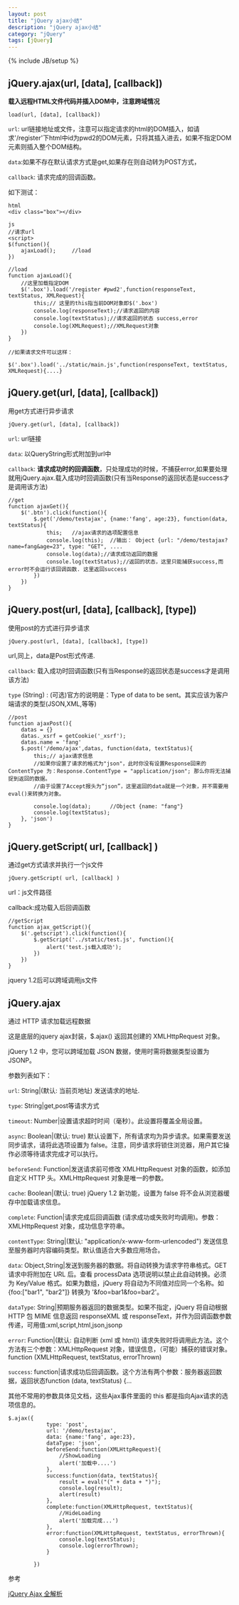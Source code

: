 ```yaml
---
layout: post
title: "jQuery ajax小结"
description: "jQuery ajax小结"
category: "jQuery"
tags: [jQuery]
---
```

{% include JB/setup %}

<h2>jQuery.ajax(url, [data], [callback])</h2>

<p><strong>载入远程HTML文件代码并插入DOM中，注意跨域情况</strong></p>

<pre><code>load(url, [data], [callback])
</code></pre>

<p><code>url</code>: url链接地址或文件，注意可以指定请求的html的DOM插入，如请求'/register'下html中id为pwd2的DOM元素，只将其插入进去，如果不指定DOM元素则插入整个DOM结构。</p>

<p><code>data</code>:如果不存在默认请求方式是get,如果存在则自动转为POST方式，</p>

<p><code>callback</code>: 请求完成的回调函数。</p>

<!--more-->

<p>如下测试：</p>

<pre><code>html
&lt;div class="box"&gt;&lt;/div&gt;

js
//请求url
&lt;script&gt;
$(function(){
    ajaxLoad();     //load
})

//load
function ajaxLoad(){
    //这里加载指定DOM
    $('.box').load('/register #pwd2',function(responseText, textStatus, XMLRequest){
        this;// 这里的this指当前DOM对象即$('.box')
        console.log(responseText);//请求返回的内容
        console.log(textStatus);//请求返回的状态 success,error
        console.log(XMLRequest);//XMLRequest对象
    })
}

//如果请求文件可以这样：

$('.box').load('../static/main.js',function(responseText, textStatus, XMLRequest){....}
</code></pre>

<h2>jQuery.get(url, [data], [callback])</h2>

<p>用get方式进行异步请求</p>

<pre><code>jQuery.get(url, [data], [callback])
</code></pre>

<p><code>url</code>: url链接</p>

<p><code>data</code>: 以QueryString形式附加到url中</p>

<p><code>callback</code>: <strong>请求成功时的回调函数</strong>，只处理成功的时候，不捕获error,如果要处理就用jQuery.ajax.载入成功时回调函数(只有当Response的返回状态是success才是调用该方法)</p>

<pre><code>//get
function ajaxGet(){
    $('.btn').click(function(){
        $.get('/demo/testajax', {name:'fang', age:23}, function(data, textStatus){
            this;   //ajax请求的选项配置信息
            console.log(this);  //输出： Object {url: "/demo/testajax?name=fang&amp;age=23", type: "GET", ....
            console.log(data);//请求成功返回的数据
            console.log(textStatus);//返回的状态，这里只能捕获success,而error时不会运行该回调函数. 这里返回success
        })
    })
}
</code></pre>

<h2>jQuery.post(url, [data], [callback], [type])</h2>

<p>使用post的方式进行异步请求</p>

<pre><code>jQuery.post(url, [data], [callback], [type])
</code></pre>

<p>url,同上，data是Post形式传递.</p>

<p><code>callback</code>: 载入成功时回调函数(只有当Response的返回状态是success才是调用该方法)</p>

<p><code>type</code> (String) : (可选)官方的说明是：Type of data to be sent。其实应该为客户端请求的类型(JSON,XML,等等)</p>

<pre><code>//post
function ajaxPost(){
    datas = {}
    datas._xsrf = getCookie('_xsrf');
    datas.name = 'fang'
    $.post('/demo/ajax',datas, function(data, textStatus){
        this;// ajax请求信息
        //如果你设置了请求的格式为"json"，此时你没有设置Response回来的ContentType 为：Response.ContentType = "application/json"; 那么你将无法捕捉到返回的数据。
        //由于设置了Accept报头为“json”，这里返回的data就是一个对象，并不需要用eval()来转换为对象。

        console.log(data);      //Object {name: "fang"}
        console.log(textStatus);
    }, 'json')
}
</code></pre>

<h2>jQuery.getScript( url, [callback] )</h2>

<p>通过get方式请求并执行一个js文件</p>

<pre><code>jQuery.getScript( url, [callback] ) 
</code></pre>

<p>url：js文件路径</p>

<p>callback:成功载入后回调函数</p>

<pre><code>//getScript
function ajax_getScript(){
    $('.getscript').click(function(){
        $.getScript('../static/test.js', function(){
            alert('test.js载入成功');
        })
    })
}
</code></pre>

<p>jquery 1.2后可以跨域调用js文件</p>

<h2>jQuery.ajax</h2>

<p>通过 HTTP 请求加载远程数据</p>

<p>这是底层的jquery ajax封装，$.ajax() 返回其创建的 XMLHttpRequest 对象。</p>

<p>jQuery 1.2 中，您可以跨域加载 JSON 数据，使用时需将数据类型设置为 JSONP。</p>

<p>参数列表如下：</p>

<p><code>url</code>:  String|(默认: 当前页地址) 发送请求的地址.</p>

<p><code>type</code>:  String|get,post等请求方式</p>

<p><code>timeout</code>:  Number|设置请求超时时间（毫秒）。此设置将覆盖全局设置。</p>

<p><code>async</code>: Boolean|(默认: true) 默认设置下，所有请求均为异步请求。如果需要发送同步请求，请将此选项设置为 false。注意，同步请求将锁住浏览器，用户其它操作必须等待请求完成才可以执行。</p>

<p><code>beforeSend</code>:  Function|发送请求前可修改 XMLHttpRequest 对象的函数，如添加自定义 HTTP 头。XMLHttpRequest 对象是唯一的参数。</p>

<p><code>cache</code>: Boolean|(默认: true) jQuery 1.2 新功能，设置为 false 将不会从浏览器缓存中加载请求信息。</p>

<p><code>complete</code>: Function|请求完成后回调函数 (请求成功或失败时均调用)。参数： XMLHttpRequest 对象，成功信息字符串。</p>

<p><code>contentType</code>: String|(默认: "application/x-www-form-urlencoded") 发送信息至服务器时内容编码类型。默认值适合大多数应用场合。</p>

<p><code>data</code>:  Object,String|发送到服务器的数据。将自动转换为请求字符串格式。GET 请求中将附加在 URL 后。查看 processData 选项说明以禁止此自动转换。必须为 Key/Value 格式。如果为数组，jQuery 将自动为不同值对应同一个名称。如 {foo:["bar1", "bar2"]} 转换为 '&amp;foo=bar1&amp;foo=bar2'。</p>

<p><code>dataType</code>: String|预期服务器返回的数据类型。如果不指定，jQuery 将自动根据 HTTP 包 MIME 信息返回 responseXML 或 responseText，并作为回调函数参数传递，可用值:xml,script,html,json,jsonp</p>

<p><code>error</code>: Function|(默认: 自动判断 (xml 或 html)) 请求失败时将调用此方法。这个方法有三个参数：XMLHttpRequest 对象，错误信息，（可能）捕获的错误对象。function (XMLHttpRequest, textStatus, errorThrown)</p>

<p><code>success</code>: function|请求成功后回调函数。这个方法有两个参数：服务器返回数据，返回状态function (data, textStatus) {...</p>

<p>其他不常用的参数具体见文档，这些Ajax事件里面的 this 都是指向Ajax请求的选项信息的。</p>

<pre><code>$.ajax({
            type: 'post',
            url: '/demo/testajax',
            data: {name:'fang', age:23},
            dataType: 'json',
            beforeSend:function(XMLHttpRequest){
                //ShowLoading
                alert('加载中....')
            },
            success:function(data, textStatus){
                result = eval("(" + data + ")");
                console.log(result);
                alert(result)
            },
            complete:function(XMLHttpRequest, textStatus){
                //HideLoading
                alert('加载完成...')
            },
            error:function(XMLHttpRequest, textStatus, errorThrown){
                console.log(textStatus);
                console.log(errorThrown);
            }

        })
</code></pre>

<p>参考</p>

<p><a href="http://www.cnblogs.com/qleelulu/archive/2008/04/21/1163021.html">jQuery Ajax 全解析</a></p>
